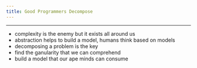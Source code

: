 ```yaml
---
title: Good Programmers Decompose
--- 
```




---

* complexity is the enemy but it exists all around us
* abstraction helps to build a model, humans think based on models
* decomposing a problem is the key
* find the ganularity that we can comprehend
* build a model that our ape minds can consume


